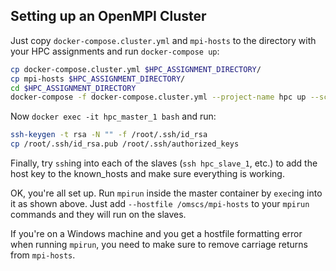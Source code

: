 ## Setting up an OpenMPI Cluster
Just copy `docker-compose.cluster.yml` and `mpi-hosts` to the directory with your HPC assignments and run `docker-compose up`:

```bash
cp docker-compose.cluster.yml $HPC_ASSIGNMENT_DIRECTORY/
cp mpi-hosts $HPC_ASSIGNMENT_DIRECTORY/
cd $HPC_ASSIGNMENT_DIRECTORY
docker-compose -f docker-compose.cluster.yml --project-name hpc up --scale slave=4
```

Now `docker exec -it hpc_master_1 bash` and run:
```bash
ssh-keygen -t rsa -N "" -f /root/.ssh/id_rsa
cp /root/.ssh/id_rsa.pub /root/.ssh/authorized_keys
```

Finally, try `ssh`ing into each of the slaves (`ssh hpc_slave_1`, etc.) to add the host key to the known_hosts and make sure everything is working.

OK, you're all set up. Run `mpirun` inside the master container by `exec`ing into it as shown above. Just add `--hostfile /omscs/mpi-hosts` to your `mpirun` commands and they will run on the slaves.

If you're on a Windows machine and you get a hostfile formatting error when running `mpirun`, you need to make sure to remove carriage returns from `mpi-hosts`.

